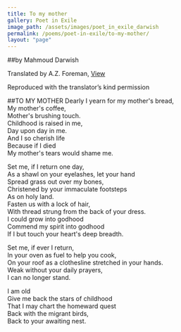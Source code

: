 ```yaml
---
title: To my mother
gallery: Poet in Exile
image_path: /assets/images/poet_in_exile_darwish
permalink: /poems/poet-in-exile/to-my-mother/
layout: "page"
---
```


##by Mahmoud Darwish

Translated by A.Z. Foreman, [View](http://poemsintranslation.blogspot.co.uk/2009/12/mahmoud-darwish-to-my-mother-from.html)

Reproduced with the translator’s kind permission

##TO MY MOTHER
Dearly I yearn for my mother's bread,  
My mother's coffee,  
Mother's brushing touch.  
Childhood is raised in me,  
Day upon day in me.  
And I so cherish life  
Because if I died  
My mother's tears would shame me.

Set me, if I return one day,  
As a shawl on your eyelashes, let your hand  
Spread grass out over my bones,  
Christened by your immaculate footsteps  
As on holy land.  
Fasten us with a lock of hair,   
With thread strung from the back of your dress.  
I could grow into godhood  
Commend my spirit into godhood  
If I but touch your heart's deep breadth.

Set me, if ever I return,  
In your oven as fuel to help you cook,  
On your roof as a clothesline stretched in your hands.  
Weak without your daily prayers,  
I can no longer stand.

I am old  
Give me back the stars of childhood  
That I may chart the homeward quest  
Back with the migrant birds,  
Back to your awaiting nest.  
